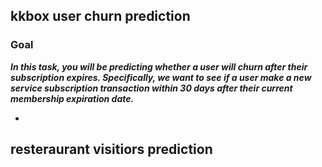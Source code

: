 ## kkbox user churn prediction

### Goal

***In this task, you will be predicting whether a user will churn after their subscription expires. Specifically, we want to see if a user make a new service subscription transaction within 30 days after their current membership expiration date.***

- 

## resteraurant visitiors prediction

